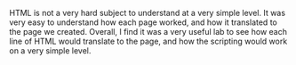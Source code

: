 HTML is not a very hard subject to understand at a very simple level. It was very easy to understand how each page worked, and how it translated to the page we created. Overall, I find it was a very useful lab to see how each line of HTML would translate to the page, and how the scripting would work on a very simple level.